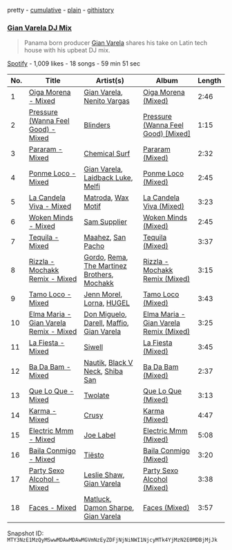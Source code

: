 pretty - [cumulative](/playlists/cumulative/37i9dQZF1DX9Bo0ONSjpvk.md) - [plain](/playlists/plain/37i9dQZF1DX9Bo0ONSjpvk) - [githistory](https://github.githistory.xyz/mackorone/spotify-playlist-archive/blob/main/playlists/plain/37i9dQZF1DX9Bo0ONSjpvk)

### [Gian Varela DJ Mix](https://open.spotify.com/playlist/37i9dQZF1DX9Bo0ONSjpvk)

> Panama born producer <a href="spotify:artist:0vN342SOFAsCVGGZwLU9AF">Gian Varela</a> shares his take on Latin tech house with his upbeat DJ mix.

[Spotify](https://open.spotify.com/user/spotify) - 1,009 likes - 18 songs - 59 min 51 sec

| No. | Title | Artist(s) | Album | Length |
|---|---|---|---|---|
| 1 | [Oiga Morena \- Mixed](https://open.spotify.com/track/1Embm76C0YFJKBJDpeAU9X) | [Gian Varela](https://open.spotify.com/artist/0vN342SOFAsCVGGZwLU9AF), [Nenito Vargas](https://open.spotify.com/artist/5nZJzDR7V0oO6I3jG7y1dC) | [Oiga Morena \(Mixed\)](https://open.spotify.com/album/4uSlQkFoAlaLJOvGoTuEC0) | 2:46 |
| 2 | [Pressure \(Wanna Feel Good\) \- Mixed](https://open.spotify.com/track/39ScK5sHXq7GEHRmWC4nrr) | [Blinders](https://open.spotify.com/artist/26JVnujQQ3lEML8t9p3X1J) | [Pressure \(Wanna Feel Good\) \[Mixed\]](https://open.spotify.com/album/51Z8RcawcQz12jJpg1Aa19) | 1:15 |
| 3 | [Pararam \- Mixed](https://open.spotify.com/track/4VeFCTrfArLgFEzuN92qX5) | [Chemical Surf](https://open.spotify.com/artist/7LgAW1ZiEd8f3HtCMGFaGx) | [Pararam \(Mixed\)](https://open.spotify.com/album/5f7ZeifTZw7zvzP9YZFou4) | 2:32 |
| 4 | [Ponme Loco \- Mixed](https://open.spotify.com/track/6Ih8SMRMt3IgF3zmSHZ9UY) | [Gian Varela](https://open.spotify.com/artist/0vN342SOFAsCVGGZwLU9AF), [Laidback Luke](https://open.spotify.com/artist/53cQZtWDwDJwVCNZlfJ6Qk), [Melfi](https://open.spotify.com/artist/01hRJI4NkY6Qp7a4IlxxFs) | [Ponme Loco \(Mixed\)](https://open.spotify.com/album/2X4sA2dFN8IOIw0KIBS6xr) | 2:45 |
| 5 | [La Candela Viva \- Mixed](https://open.spotify.com/track/24Fg53YbE0sU1uIR8wTVas) | [Matroda](https://open.spotify.com/artist/45lcbTsX07JWzmTIjcdyBz), [Wax Motif](https://open.spotify.com/artist/7zm3aSdmGiOkTt0aZFSO8R) | [La Candela Viva \(Mixed\)](https://open.spotify.com/album/0yiRhZtuwMvmgS6Uhy3KuD) | 3:23 |
| 6 | [Woken Minds \- Mixed](https://open.spotify.com/track/1mO36NhbG0S6OAjD4lBxvB) | [Sam Supplier](https://open.spotify.com/artist/4nGuobAIiHwi25ngyJQO1n) | [Woken Minds \(Mixed\)](https://open.spotify.com/album/3oGatvnawGOc5Y2RsyFLVr) | 2:45 |
| 7 | [Tequila \- Mixed](https://open.spotify.com/track/1R4gg0YVMtaFwP7Fw32Bh9) | [Maahez](https://open.spotify.com/artist/3i6JYFidKoDsJTtRLMkPXZ), [San Pacho](https://open.spotify.com/artist/5jBerZvTAajwYvdxt3UhgU) | [Tequila \(Mixed\)](https://open.spotify.com/album/0CI3XvEGd2gZ2ZQP8F6nkP) | 3:37 |
| 8 | [Rizzla \- Mochakk Remix \- Mixed](https://open.spotify.com/track/1XapmmPQOYng11RYGbQ2nZ) | [Gordo](https://open.spotify.com/artist/4Ge9GwmWnOQsohwPTrXyHc), [Rema](https://open.spotify.com/artist/46pWGuE3dSwY3bMMXGBvVS), [The Martinez Brothers](https://open.spotify.com/artist/7B1LLuCQk13H4Mb6CFBftU), [Mochakk](https://open.spotify.com/artist/0rTh1tAdrEbdKZBTiiAQSo) | [Rizzla \- Mochakk Remix \(Mixed\)](https://open.spotify.com/album/0AN0htPFBHJC2S02MMxBJI) | 3:15 |
| 9 | [Tamo Loco \- Mixed](https://open.spotify.com/track/7ylc67rspsRX6ySDH1JMlD) | [Jenn Morel](https://open.spotify.com/artist/7iWWbIVw66I3hHVy9crw6a), [Lorna](https://open.spotify.com/artist/2AwxAHULVspHSlffbyOSg3), [HUGEL](https://open.spotify.com/artist/5PlfkPxwCpRRWQJBxCa0By) | [Tamo Loco \(Mixed\)](https://open.spotify.com/album/3CJFPVUrjxYtPhE5vP8WXA) | 3:43 |
| 10 | [Elma Maria \- Gian Varela Remix \- Mixed](https://open.spotify.com/track/4HPrplfRra0qFhQXgAmbPR) | [Don Miguelo](https://open.spotify.com/artist/1noWnd8QFQD9VLxWEeo4Zf), [Darell](https://open.spotify.com/artist/1TtXnWcUs0FCkaZDPGYHdf), [Maffio](https://open.spotify.com/artist/5RzT7CM6Ot0sh0EHefMicV), [Gian Varela](https://open.spotify.com/artist/0vN342SOFAsCVGGZwLU9AF) | [Elma Maria \- Gian Varela Remix \(Mixed\)](https://open.spotify.com/album/30288aeGezMLZeDVuoFUi3) | 3:25 |
| 11 | [La Fiesta \- Mixed](https://open.spotify.com/track/15t2Gxto0Q6nggxlDP5kP1) | [Siwell](https://open.spotify.com/artist/3ktDOdSifPv7lXzeyXX1J1) | [La Fiesta \(Mixed\)](https://open.spotify.com/album/7sf6PUhnxULSqsWKoglWFw) | 3:45 |
| 12 | [Ba Da Bam \- Mixed](https://open.spotify.com/track/24CFCzJEqt4kkKKffZGqZH) | [Nautik](https://open.spotify.com/artist/4cXLx50kaRAc7B0ZQFP1Qa), [Black V Neck](https://open.spotify.com/artist/2l0xOjnrmYsxNoQ0QI3G5a), [Shiba San](https://open.spotify.com/artist/7Hr9bE0u9Rl5n6QahVNRnc) | [Ba Da Bam \(Mixed\)](https://open.spotify.com/album/5enTguiz08EtEm0xP5sw7h) | 2:37 |
| 13 | [Que Lo Que \- Mixed](https://open.spotify.com/track/2DWc7o9Udhgneuws8oeZrK) | [Twolate](https://open.spotify.com/artist/1IRtNLR91uUQxQzh9veJhh) | [Que Lo Que \(Mixed\)](https://open.spotify.com/album/6bxIwIj0k6VVdGjPuekScn) | 3:13 |
| 14 | [Karma \- Mixed](https://open.spotify.com/track/5pPFbWRH2fmxmi9R6EB2wk) | [Crusy](https://open.spotify.com/artist/6oIoaURalGEtkYTswOLoft) | [Karma \(Mixed\)](https://open.spotify.com/album/3kfVYP0jFDF1ur5cIATcWY) | 4:47 |
| 15 | [Electric Mmm \- Mixed](https://open.spotify.com/track/6IajIXlUa4AdD2HvAr56oC) | [Joe Label](https://open.spotify.com/artist/5WZtLnpq81JzrKZ1FyVfZa) | [Electric Mmm \(Mixed\)](https://open.spotify.com/album/2J6w7v2agXKbABnpJxEPa7) | 5:08 |
| 16 | [Baila Conmigo \- Mixed](https://open.spotify.com/track/6DBwXgc4dZhAG1tSzyzxde) | [Tiësto](https://open.spotify.com/artist/2o5jDhtHVPhrJdv3cEQ99Z) | [Baila Conmigo \(Mixed\)](https://open.spotify.com/album/1VXz9XX6grbCxOeepQd1TJ) | 3:20 |
| 17 | [Party Sexo Alcohol \- Mixed](https://open.spotify.com/track/01sNMbpHDTIwJYD0Cq2th0) | [Leslie Shaw](https://open.spotify.com/artist/3bAPo06XsUX6fo8iHYUqH7), [Gian Varela](https://open.spotify.com/artist/0vN342SOFAsCVGGZwLU9AF) | [Party Sexo Alcohol \(Mixed\)](https://open.spotify.com/album/3ndOMvaXSHxTDQTMSk1j85) | 3:38 |
| 18 | [Faces \- Mixed](https://open.spotify.com/track/1C27AB8Nyp03R0N8ntDWDb) | [Matluck](https://open.spotify.com/artist/5CieAewiroqzWWxdsWuoNu), [Damon Sharpe](https://open.spotify.com/artist/3Woqe3KegExVyrEK1I6ITJ), [Gian Varela](https://open.spotify.com/artist/0vN342SOFAsCVGGZwLU9AF) | [Faces \(Mixed\)](https://open.spotify.com/album/4zfymGuxlg0uTLYKup90qD) | 3:57 |

Snapshot ID: `MTY3NzE1MzQyMSwwMDAwMDAwMGVmNzEyZDFjNjNiNWI1NjcyMTk4YjMzN2E0MDBjMjJk`

